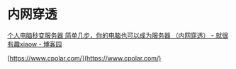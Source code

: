 # 内网穿透

[个人电脑秒变服务器 简单几步，你的电脑也可以成为服务器 （内网穿透） - 就很有趣xiaow - 博客园](https://www.cnblogs.com/xiaowshuodedui/p/14924910.html)

[https://www.cpolar.com/](https://www.cpolar.com/)


